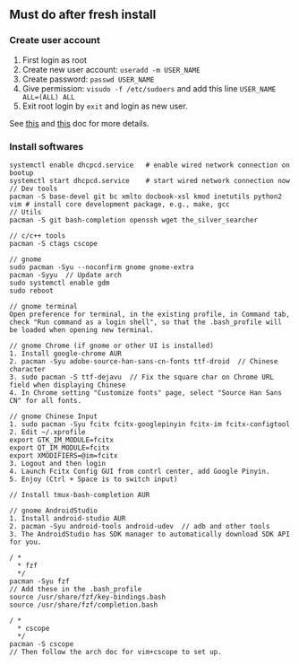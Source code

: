 ## Must do after fresh install

### Create user account

1. First login as root
2. Create new user account: `useradd -m USER_NAME`
3. Create password: `passwd USER_NAME`
4. Give permission: `visudo -f /etc/sudoers` and add this line `USER_NAME ALL=(ALL) ALL`
5. Exit root login by `exit` and login as new user.

See [this](https://wiki.archlinux.org/index.php/Users_and_groups) and [this](https://wiki.archlinux.org/index.php/sudo) doc for more details.

### Install softwares

```
systemctl enable dhcpcd.service   # enable wired network connection on bootup
systemctl start dhcpcd.service    # start wired network connection now
// Dev tools
pacman -S base-devel git bc xmlto docbook-xsl kmod inetutils python2 vim # install core development package, e.g., make, gcc
// Utils
pacman -S git bash-completion openssh wget the_silver_searcher

// c/c++ tools
pacman -S ctags cscope

// gnome
sudo pacman -Syu --noconfirm gnome gnome-extra
pacman -Syyu  // Update arch
sudo systemctl enable gdm
sudo reboot

// gnome terminal
Open preference for terminal, in the existing profile, in Command tab, check "Run command as a login shell", so that the .bash_profile will be loaded when opening new terminal.

// gnome Chrome (if gnome or other UI is installed)
1. Install google-chrome AUR
2. pacman -Syu adobe-source-han-sans-cn-fonts ttf-droid  // Chinese character
3. sudo pacman -S ttf-dejavu  // Fix the square char on Chrome URL field when displaying Chinese
4. In Chrome setting "Customize fonts" page, select "Source Han Sans CN" for all fonts.

// gnome Chinese Input
1. sudo pacman -Syu fcitx fcitx-googlepinyin fcitx-im fcitx-configtool
2. Edit ~/.xprofile
export GTK_IM_MODULE=fcitx
export QT_IM_MODULE=fcitx
export XMODIFIERS=@im=fcitx
3. Logout and then login
4. Launch Fcitx Config GUI from contrl center, add Google Pinyin.
5. Enjoy (Ctrl + Space is to switch input)

// Install tmux-bash-completion AUR

// gnome AndroidStudio
1. Install android-studio AUR
2. pacman -Syu android-tools android-udev  // adb and other tools
3. The AndroidStudio has SDK manager to automatically download SDK API for you.

/ *
  * fzf
  */
pacman -Syu fzf
// Add these in the .bash_profile
source /usr/share/fzf/key-bindings.bash
source /usr/share/fzf/completion.bash

/ *
  * cscope
  */
pacman -S cscope
// Then follow the arch doc for vim+cscope to set up.

```
```

